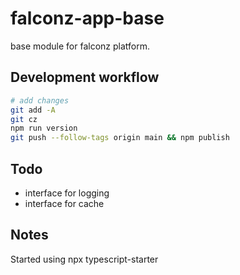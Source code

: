 # falconz-app-base

base module for falconz platform.

## Development workflow

```bash
# add changes
git add -A
git cz
npm run version
git push --follow-tags origin main && npm publish
```

## Todo

- interface for logging
- interface for cache

## Notes

Started using npx typescript-starter
